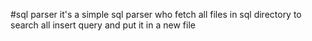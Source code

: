 #sql parser
it's a simple sql parser who fetch all files in sql directory to search all insert query and put it in a new file 
